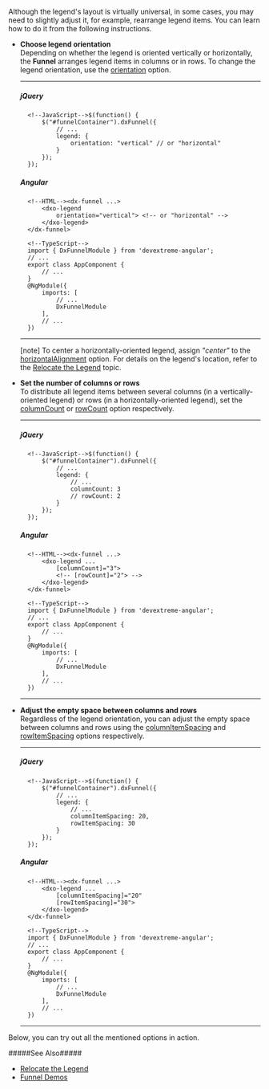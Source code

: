 Although the legend's layout is virtually universal, in some cases, you may need to slightly adjust it, for example, rearrange legend items. You can learn how to do it from the following instructions.

- **Choose legend orientation**        
Depending on whether the legend is oriented vertically or horizontally, the **Funnel** arranges legend items in columns or in rows. To change the legend orientation, use the [orientation](/api-reference/20%20Data%20Visualization%20Widgets/dxFunnel/1%20Configuration/legend/orientation.md '/Documentation/ApiReference/Data_Visualization_Widgets/dxFunnel/Configuration/legend/#orientation') option.

    ---
    ##### jQuery

        <!--JavaScript-->$(function() {
            $("#funnelContainer").dxFunnel({
                // ...
                legend: {
                    orientation: "vertical" // or "horizontal"
                }
            });
        });

    ##### Angular

        <!--HTML--><dx-funnel ...>
            <dxo-legend
                orientation="vertical"> <!-- or "horizontal" -->
            </dxo-legend>
        </dx-funnel>

        <!--TypeScript-->
        import { DxFunnelModule } from 'devextreme-angular';
        // ...
        export class AppComponent {
            // ...
        }
        @NgModule({
            imports: [
                // ...
                DxFunnelModule
            ],
            // ...
        })

    ---

    [note] To center a horizontally-oriented legend, assign *"center"* to the [horizontalAlignment](/api-reference/20%20Data%20Visualization%20Widgets/dxFunnel/1%20Configuration/legend/horizontalAlignment.md '/Documentation/ApiReference/Data_Visualization_Widgets/dxFunnel/Configuration/legend/#horizontalAlignment') option. For details on the legend's location, refer to the [Relocate the Legend](/concepts/05%20Widgets/Funnel/35%20Legend/10%20Relocate%20the%20Legend.md '/Documentation/Guide/Widgets/Funnel/Legend/Relocate_the_Legend/') topic.

- **Set the number of columns or rows**     
To distribute all legend items between several columns (in a vertically-oriented legend) or rows (in a horizontally-oriented legend), set the [columnCount](/api-reference/20%20Data%20Visualization%20Widgets/dxFunnel/1%20Configuration/legend/columnCount.md '/Documentation/ApiReference/Data_Visualization_Widgets/dxFunnel/Configuration/legend/#columnCount') or [rowCount](/api-reference/20%20Data%20Visualization%20Widgets/dxFunnel/1%20Configuration/legend/rowCount.md '/Documentation/ApiReference/Data_Visualization_Widgets/dxFunnel/Configuration/legend/#rowCount') option respectively.

    ---
    ##### jQuery

        <!--JavaScript-->$(function() {
            $("#funnelContainer").dxFunnel({
                // ...
                legend: {
                    // ...
                    columnCount: 3
                    // rowCount: 2
                }
            });
        });

    ##### Angular

        <!--HTML--><dx-funnel ...>
            <dxo-legend ...
                [columnCount]="3">
                <!-- [rowCount]="2"> -->
            </dxo-legend>
        </dx-funnel>

        <!--TypeScript-->
        import { DxFunnelModule } from 'devextreme-angular';
        // ...
        export class AppComponent {
            // ...
        }
        @NgModule({
            imports: [
                // ...
                DxFunnelModule
            ],
            // ...
        })

    ---

- **Adjust the empty space between columns and rows**         
Regardless of the legend orientation, you can adjust the empty space between columns and rows using the [columnItemSpacing](/api-reference/20%20Data%20Visualization%20Widgets/dxFunnel/1%20Configuration/legend/columnItemSpacing.md '/Documentation/ApiReference/Data_Visualization_Widgets/dxFunnel/Configuration/legend/#columnItemSpacing') and [rowItemSpacing](/api-reference/20%20Data%20Visualization%20Widgets/dxFunnel/1%20Configuration/legend/rowItemSpacing.md '/Documentation/ApiReference/Data_Visualization_Widgets/dxFunnel/Configuration/legend/#rowItemSpacing') options respectively.

    ---
    ##### jQuery

        <!--JavaScript-->$(function() {
            $("#funnelContainer").dxFunnel({
                // ...
                legend: {
                    // ...
                    columnItemSpacing: 20,
                    rowItemSpacing: 30
                }
            });
        });

    ##### Angular

        <!--HTML--><dx-funnel ...>
            <dxo-legend ...
                [columnItemSpacing]="20"
                [rowItemSpacing]="30">
            </dxo-legend>
        </dx-funnel>

        <!--TypeScript-->
        import { DxFunnelModule } from 'devextreme-angular';
        // ...
        export class AppComponent {
            // ...
        }
        @NgModule({
            imports: [
                // ...
                DxFunnelModule
            ],
            // ...
        })

    ---

Below, you can try out all the mentioned options in action.

<div class="simulator-desktop-container" data-view="/Content/Applications/17_2/DataVisualization/Guides/FunnelLegend/rearrangeLegendItems.html, /Content/Applications/17_2/DataVisualization/Guides/FunnelLegend/rearrangeLegendItems.js, /Content/Applications/17_2/DataVisualization/Guides/FunnelLegend/rearrangeLegendItems.css"></div>

#####See Also#####
- [Relocate the Legend](/concepts/05%20Widgets/Funnel/35%20Legend/10%20Relocate%20the%20Legend.md '/Documentation/Guide/Widgets/Funnel/Legend/Relocate_the_Legend/')
- [Funnel Demos](https://js.devexpress.com/Demos/WidgetsGallery/Demo/Charts/FunnelChart/jQuery/Light)